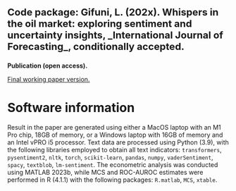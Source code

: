 <p style="font-size:22px;"><b>Code package: Gifuni, L. (202x). Whispers in the oil market: exploring sentiment and uncertainty insights, _International Journal of Forecasting_, conditionally accepted.</b></p>

**Publication (open access).**

<a href="https://papers.ssrn.com/sol3/papers.cfm?abstract_id=3957549"><u>Final working paper version.</u></a>

# **Software information**

Result in the paper are generated using either a MacOS laptop with an M1 Pro chip, 18GB of memory, or a Windows laptop with 16GB of memory and an Intel vPRO i5 processor. Text data are processed using Python (3.9), with the following libraries employed to obtain all text indicators: `transformers`, `pysentiment2`, `nltk`, `torch`, `scikit-learn`, `pandas`, `numpy`, `vaderSentiment`, `spacy`, `textblob`, `lm-sentiment`. The econometric analysis was conducted using MATLAB 2023b, while MCS and ROC-AUROC estimates were performed in R (4.1.1) with the following packages: `R.matlab`, `MCS`, `xtable`.
